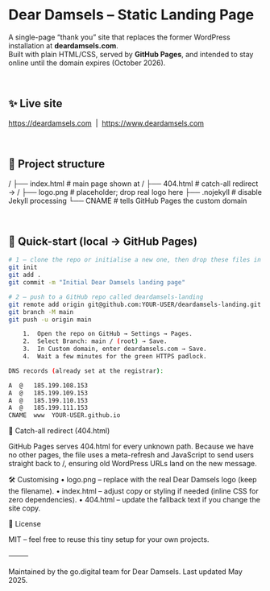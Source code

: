 # Dear Damsels – Static Landing Page

A single-page “thank you” site that replaces the former WordPress installation at **deardamsels.com**.  
Built with plain HTML/CSS, served by **GitHub Pages**, and intended to stay online until the domain expires (October 2026).

&nbsp;

## ✨ Live site

<https://deardamsels.com> &nbsp;|&nbsp; <https://www.deardamsels.com>

&nbsp;

## 📂 Project structure

/
├── index.html   # main page shown at /
├── 404.html     # catch-all redirect → /
├── logo.png     # placeholder; drop real logo here
├── .nojekyll    # disable Jekyll processing
└── CNAME        # tells GitHub Pages the custom domain

&nbsp;

## 🚀 Quick-start (local → GitHub Pages)

```bash
# 1 — clone the repo or initialise a new one, then drop these files in
git init
git add .
git commit -m "Initial Dear Damsels landing page"

# 2 — push to a GitHub repo called deardamsels-landing
git remote add origin git@github.com:YOUR-USER/deardamsels-landing.git
git branch -M main
git push -u origin main

	1.	Open the repo on GitHub → Settings → Pages.
	2.	Select Branch: main / (root) → Save.
	3.	In Custom domain, enter deardamsels.com → Save.
	4.	Wait a few minutes for the green HTTPS padlock.

DNS records (already set at the registrar):

A  @   185.199.108.153
A  @   185.199.109.153
A  @   185.199.110.153
A  @   185.199.111.153
CNAME  www  YOUR-USER.github.io
```

🔄 Catch-all redirect (404.html)

GitHub Pages serves 404.html for every unknown path.
Because we have no other pages, the file uses a meta-refresh and JavaScript to send users straight back to /, ensuring old WordPress URLs land on the new message.

🛠️ Customising
	•	logo.png – replace with the real Dear Damsels logo (keep the filename).
	•	index.html – adjust copy or styling if needed (inline CSS for zero dependencies).
	•	404.html – update the fallback text if you change the site copy.

📄 License

MIT – feel free to reuse this tiny setup for your own projects.

⸻

Maintained by the go.digital team for Dear Damsels. Last updated May 2025.

